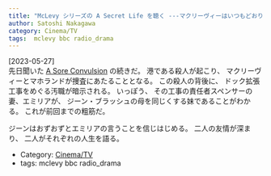 ```yaml
---
title: "McLevy シリーズの A Secret Life を聴く ---マクリーヴィーはいつもどおり下品で、ジーン・ブラッシュはいつもどおり艷っぽい"
author: Satoshi Nakagawa
category: Cinema/TV
tags:  mclevy bbc radio_drama
---
```


[2023-05-27]  
 先日聞いた
[A Sore Convulsion](http://www.merapano.net/~satoshi/private/diary/2023-05-23-1.html) の続きだ。
港である殺人が起こり、
マクリーヴィーとマホランドが捜査にあたることとなる。
この殺人の背後に、
ドック拡張工事をめぐる汚職が暗示される。
いっぽう、
その工事の責任者スペンサーの妻、エミリアが、
ジーン・ブラッシュの母を同じくする妹であることがわかる。
これが前回までの粗筋だ。

 ジーンはおずおずとエミリアの言うことを信じはじめる。
二人の友情が深まり、
二人がそれぞれの人生を語る。

- Category: [Cinema/TV](/categories.html#Cinema/TV)
- tags:  mclevy bbc radio_drama
